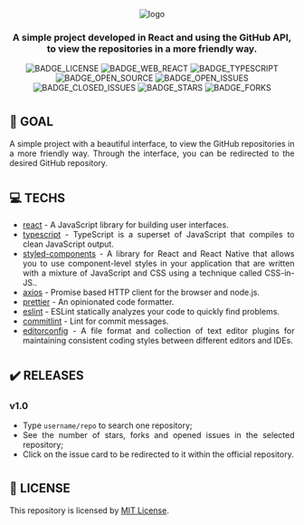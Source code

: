 <div align='justify'>
<div align='center'>

![logo](https://user-images.githubusercontent.com/38081852/99434810-01a74900-28ee-11eb-833e-4cf891b67d46.png)

### **A simple project developed in React and using the GitHub API, to view the repositories in a more friendly way.**

![BADGE_LICENSE] ![BADGE_WEB_REACT] ![BADGE_TYPESCRIPT] ![BADGE_OPEN_SOURCE] ![BADGE_OPEN_ISSUES] ![BADGE_CLOSED_ISSUES] ![BADGE_STARS] ![BADGE_FORKS]

</div>

#
## **🔭 GOAL**

A simple project with a beautiful interface, to view the GitHub repositories in a more friendly way. Through the interface, you can be redirected to the desired GitHub repository.


#
## **💻 TECHS**

- [react](https://reactjs.org/) - A JavaScript library for building user interfaces.
- [typescript](https://www.typescriptlang.org/) - TypeScript is a superset of JavaScript that compiles to clean JavaScript output.
- [styled-components](https://styled-components.com/) - A library for React and React Native that allows you to use component-level styles in your application that are written with a mixture of JavaScript and CSS using a technique called CSS-in-JS..
- [axios](https://github.com/axios/axios) - Promise based HTTP client for the browser and node.js.
- [prettier](https://prettier.io/) - An opinionated code formatter.
- [eslint](https://eslint.org/) - ESLint statically analyzes your code to quickly find problems.
- [commitlint](https://github.com/conventional-changelog/commitlint) - Lint for commit messages.
- [editorconfig](https://editorconfig.org/) - A file format and collection of text editor plugins for maintaining consistent coding styles between different editors and IDEs.

#
## **✔️ RELEASES**

### v1.0

- Type `username/repo` to search one repository;
- See the number of stars, forks and opened issues in the selected repository;
- Click on the issue card to be redirected to it within the official repository.

#
## **📰 LICENSE**

This repository is licensed by [MIT License](./LICENSE).


</div>

<!-- https://www.figma.com/file/NYEF2UTeAgpaLNqrQAqPCN/Github-Explorer-Copy?node-id=0%3A1 -->

<!-- Badges -->

[BADGE_CLOSED_ISSUES]: https://img.shields.io/github/issues-closed/x0n4d0/github-explorer?color=red

[BADGE_OPEN_ISSUES]: https://img.shields.io/github/issues/x0n4d0/github-explorer?color=green

[BADGE_LICENSE]: https://img.shields.io/github/license/x0n4d0/github-explorer

[BADGE_WEB_REACT]: https://img.shields.io/badge/web-react-blue

[BADGE_STARS]: https://img.shields.io/github/stars/x0n4d0/github-explorer?style=social

[BADGE_FORKS]: https://img.shields.io/github/forks/x0n4d0/github-explorer?style=social

[BADGE_TYPESCRIPT]: https://badges.frapsoft.com/typescript/code/typescript.png?v=101

[BADGE_OPEN_SOURCE]: https://badges.frapsoft.com/os/v1/open-source.png?v=103
